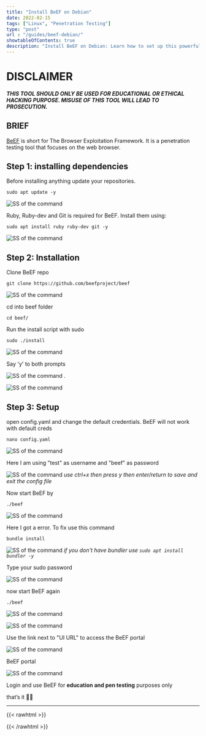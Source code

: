 ```yaml
---
title: "Install BeEF on Debian"
date: 2022-02-15
tags: ["Linux", "Penetration Testing"]
type: "post"
url : "/guides/beef-debian/"
showtableOfContents: true
description: "Install BeEF on Debian: Learn how to set up this powerful web app testing tool. Enhance your security skills. Read our article."
---
```


# DISCLAIMER

*__THIS TOOL SHOULD ONLY BE USED FOR EDUCATIONAL OR ETHICAL HACKING PURPOSE. MISUSE OF THIS TOOL WILL LEAD TO PROSECUTION.__*

## BRIEF

[BeEF](https://github.com/beefproject/beef) is short for The Browser Exploitation Framework. It is a penetration testing tool that focuses on the web browser.

## Step 1: installing dependencies 

Before installing anything update your repositories.
```
sudo apt update -y
```

![SS of the command](/images/guides/BeEf-Debian/1.png)

Ruby, Ruby-dev and Git is required for BeEF. Install them using:
```
sudo apt install ruby ruby-dev git -y
```

![SS of the command](/images/guides/BeEf-Debian/2.png)

## Step 2: Installation

Clone BeEF repo 
```
git clone https://github.com/beefproject/beef
```
![SS of the command](/images/guides/BeEf-Debian/3.png)

cd into beef folder
```
cd beef/
```
Run the install script with sudo 
```
sudo ./install
```
![SS of the command](/images/guides/BeEf-Debian/4.png)

Say 'y' to both prompts

![SS of the command](/images/guides/BeEf-Debian/5.png)
.

![SS of the command](/images/guides/BeEf-Debian/6.png)

## Step 3: Setup

open config.yaml and change the default credentials. BeEF will not work with default creds

```
nano config.yaml
```
![SS of the command](/images/guides/BeEf-Debian/7.png)

Here I am using "test" as username and "beef" as password

![SS of the command](/images/guides/BeEf-Debian/8.png)
*use ctrl+x then press y then enter/return to save and exit the config file*

Now start BeEF by
```
./beef
```
![SS of the command](/images/guides/BeEf-Debian/9.png)

Here I got a error. To fix use this command
```
bundle install
```

![SS of the command](/images/guides/BeEf-Debian/10.png)
*if you don't have bundler use ``` sudo apt install bundler -y ```*

Type your sudo password

![SS of the command](/images/guides/BeEf-Debian/11.png)

now start BeEF again
```
./beef
```

![SS of the command](/images/guides/BeEf-Debian/12.png)

![SS of the command](/images/guides/BeEf-Debian/13.png)

Use the link next to "UI URL" to access the BeEF portal

![SS of the command](/images/guides/BeEf-Debian/14.png)

BeEF portal 

![SS of the command](/images/guides/BeEf-Debian/15.png)

Login and use BeEF for __education and pen testing__ purposes only 

that’s it ✌🏽

-------------------------------------------------------------
{{< rawhtml >}} 
 
{{< /rawhtml >}}